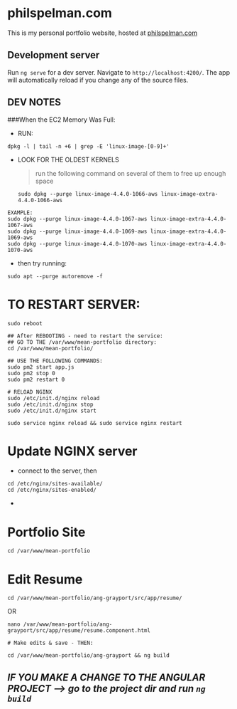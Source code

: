 # philspelman.com

This is my personal portfolio website, hosted at [philspelman.com](http://www.philspelman.com)

## Development server

Run `ng serve` for a dev server. Navigate to `http://localhost:4200/`. The app will automatically reload if you change any of the source files.

## DEV NOTES
###When the EC2 Memory Was Full:

* RUN:
```shell
dpkg -l | tail -n +6 | grep -E 'linux-image-[0-9]+'
```
* LOOK FOR THE OLDEST KERNELS
    > run the following command on several of them to free up enough space
    ```shell
    sudo dpkg --purge linux-image-4.4.0-1066-aws linux-image-extra-4.4.0-1066-aws
    ```
```shell
EXAMPLE:
sudo dpkg --purge linux-image-4.4.0-1067-aws linux-image-extra-4.4.0-1067-aws
sudo dpkg --purge linux-image-4.4.0-1069-aws linux-image-extra-4.4.0-1069-aws
sudo dpkg --purge linux-image-4.4.0-1070-aws linux-image-extra-4.4.0-1070-aws
```

* then try running:
```shell
sudo apt --purge autoremove -f
```



# TO RESTART SERVER:
```shell
sudo reboot

## After REBOOTING - need to restart the service:
## GO TO THE /var/www/mean-portfolio directory:
cd /var/www/mean-portfolio/

## USE THE FOLLOWING COMMANDS:
sudo pm2 start app.js
sudo pm2 stop 0
sudo pm2 restart 0

# RELOAD NGINX
sudo /etc/init.d/nginx reload
sudo /etc/init.d/nginx stop
sudo /etc/init.d/nginx start

sudo service nginx reload && sudo service nginx restart

```

# Update NGINX server
* connect to the server, then
```shell
cd /etc/nginx/sites-available/
cd /etc/nginx/sites-enabled/
```
* 

# Portfolio Site
```shell
cd /var/www/mean-portfolio
```

# Edit Resume
```shell
cd /var/www/mean-portfolio/ang-grayport/src/app/resume/
```
OR
```shell
nano /var/www/mean-portfolio/ang-grayport/src/app/resume/resume.component.html

# Make edits & save - THEN:

cd /var/www/mean-portfolio/ang-grayport && ng build
```
## <i>IF YOU MAKE A CHANGE TO THE ANGULAR PROJECT --> go to the project dir and run `````ng build`````</i>

